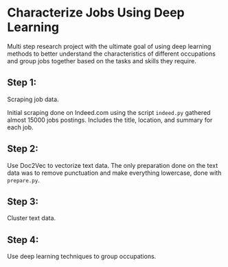 # Characterize Jobs Using Deep Learning

Multi step research project with the ultimate goal of using deep learning methods to better understand the characteristics of different occupations and group jobs together based on the tasks and skills they require.

## Step 1:
   Scraping job data.

Initial scraping done on Indeed.com using the script `indeed.py` gathered almost 15000 jobs postings. Includes the title, location, and summary for each job. 


## Step 2:
   Use Doc2Vec to vectorize text data. The only preparation done on the text data was to remove punctuation and make everything lowercase, done with `prepare.py`. 


## Step 3: 
   Cluster text data.


## Step 4: 
   Use deep learning techniques to group occupations. 
